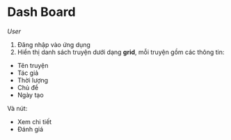 # Dash Board

*User*

1. Đăng nhập vào ứng dụng
2. Hiển thị danh sách truyện dưới dạng **grid**, mỗi truyện gồm các thông tin:
- Tên truyện
- Tác giả
- Thời lượng
- Chủ đề
- Ngày tạo

Và nút:

- Xem chi tiết
- Đánh giá